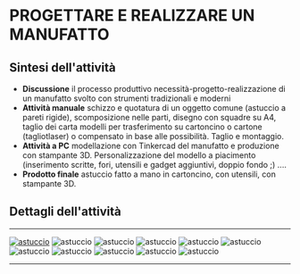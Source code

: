 # PROGETTARE E REALIZZARE UN MANUFATTO

## Sintesi dell'attività
- **Discussione** il processo produttivo necessità-progetto-realizzazione di un manufatto svolto con strumenti tradizionali e moderni
- **Attività manuale** schizzo e quotatura di un oggetto comune (astuccio a pareti rigide), scomposizione nelle parti, disegno con squadre su A4, taglio dei carta modelli per trasferimento su cartoncino o cartone (tagliotlaser) o compensato in base alle possibilità. Taglio e montaggio.
- **Attività a PC** modellazione con Tinkercad del manufatto e produzione con stampante 3D. Personalizzazione del modello a piacimento (inserimento scritte, fori, utensili e gadget aggiuntivi, doppio fondo ;) ....
- **Prodotto finale** astuccio fatto a mano in cartoncino, con utensili, con stampante 3D.

## Dettagli dell'attività

---

[![astuccio](astuccio01.jpg)](imageBig/astuccio01.jpg)
![astuccio](astuccio02.jpg)
![astuccio](astuccio03.jpg)
![astuccio](astuccio04.jpg)
![astuccio](astuccio05.jpg)
![astuccio](astuccio06.jpg)
![astuccio](astuccio07.jpg)
![astuccio](astuccio08.jpg)
![astuccio](astuccio09.jpg)
![astuccio](astuccio10.jpg)
![astuccio](astuccio11.jpg)

---